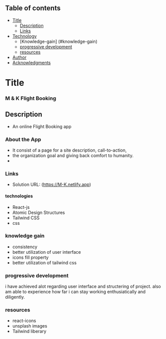 ## Table of contents

- [Title](#title)
  - [Description](#Description)
  - [Links](#links)
- [Technology](#Technology)
  - [Knowledge-gain] (#knowledge-gain)
  - [progressive development](#progressive-development)
  - [ resources](#resources)
- [Author](#author)
- [Acknowledgments](#acknowledgments)

# Title

### M & K Flight Booking

## Description

- An online Flight Booking app

### About the App

- It consist of a page for a site description, call-to-action,
- the organization goal and giving back comfort to humanity.
-

### Links

- Solution URL: (https://M-K.netlify.app)

#### technologies

- React-js
- Atomic Design Structures
- Tailwind CSS
- css

### knowledge gain

- consistency
- better utilization of user interface
- icons fill property
- better utilization of tailwind css

### progressive development

i have achieved alot regarding user interface and structering of project.
also am able to experience how far i can stay working enthusiatically and diligently.

### resources

- react-icons
- unsplash images
- Tailwind liberary
